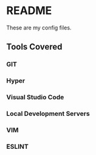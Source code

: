 # README

These are my config files.

## Tools Covered

### GIT
### Hyper
### Visual Studio Code
### Local Development Servers
### VIM
### ESLINT


